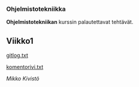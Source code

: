 ### Ohjelmistotekniikka

**Ohjelmistotekniikan** kurssin palautettavat tehtävät.

## Viikko1

[gitlog.txt](https://github.com/mikkosk/ot2019/blob/master/laskarit/gitlog.txt)

[komentorivi.txt](https://github.com/mikkosk/ot2019/blob/master/laskarit/komentorivi.txt)

*Mikko Kivistö*

